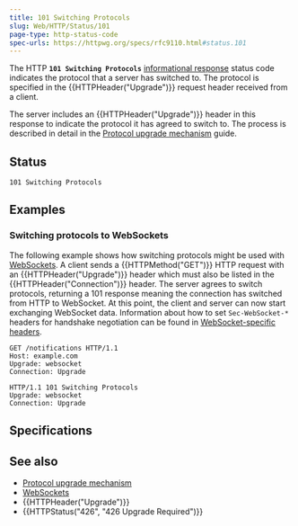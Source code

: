 ```yaml
---
title: 101 Switching Protocols
slug: Web/HTTP/Status/101
page-type: http-status-code
spec-urls: https://httpwg.org/specs/rfc9110.html#status.101
---
```




The HTTP **`101 Switching Protocols`** [informational response](/Web/HTTP/Status#information_responses) status code indicates the protocol that a server has switched to.
The protocol is specified in the {{HTTPHeader("Upgrade")}} request header received from a client.

The server includes an {{HTTPHeader("Upgrade")}} header in this response to indicate the protocol it has agreed to switch to.
The process is described in detail in the [Protocol upgrade mechanism](/Web/HTTP/Protocol_upgrade_mechanism) guide.

## Status

```http
101 Switching Protocols
```

## Examples

### Switching protocols to WebSockets

The following example shows how switching protocols might be used with [WebSockets](/Web/API/WebSockets_API).
A client sends a {{HTTPMethod("GET")}} HTTP request with an {{HTTPHeader("Upgrade")}} header which must also be listed in the {{HTTPHeader("Connection")}} header.
The server agrees to switch protocols, returning a 101 response meaning the connection has switched from HTTP to WebSocket.
At this point, the client and server can now start exchanging WebSocket data.
Information about how to set `Sec-WebSocket-*` headers for handshake negotiation can be found in [WebSocket-specific headers](/Web/HTTP/Protocol_upgrade_mechanism#websocket-specific_headers).

```http
GET /notifications HTTP/1.1
Host: example.com
Upgrade: websocket
Connection: Upgrade
```

```http
HTTP/1.1 101 Switching Protocols
Upgrade: websocket
Connection: Upgrade
```

## Specifications



## See also

- [Protocol upgrade mechanism](/Web/HTTP/Protocol_upgrade_mechanism)
- [WebSockets](/Web/API/WebSockets_API)
- {{HTTPHeader("Upgrade")}}
- {{HTTPStatus("426", "426 Upgrade Required")}}

